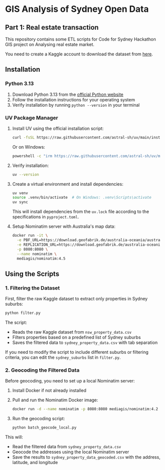 # GIS Analysis of Sydney Open Data
## Part 1: Real estate transaction

This repository contains some ETL scripts for Code for Sydney Hackathon
GIS project on Analysing real estate market.

You need to create a Kaggle account to download the dataset from [here](https://www.kaggle.com/datasets/josephcheng123456/nsw-australia-property-data).

## Installation

### Python 3.13
1. Download Python 3.13 from the [official Python website](https://www.python.org/downloads/)
2. Follow the installation instructions for your operating system
3. Verify installation by running `python --version` in your terminal

### UV Package Manager
1. Install UV using the official installation script:
   ```bash
   curl -fsSL https://raw.githubusercontent.com/astral-sh/uv/main/install.sh | bash
   ```
   
   Or on Windows:
   ```bash
   powershell -c "irm https://raw.githubusercontent.com/astral-sh/uv/main/install.ps1 | iex"
   ```

2. Verify installation:
   ```bash
   uv --version
   ```

3. Create a virtual environment and install dependencies:
   ```bash
   uv venv
   source .venv/bin/activate  # On Windows: .venv\Scripts\activate
   uv sync
   ```
   
   This will install dependencies from the `uv.lock` file according to the specifications in `pyproject.toml`.
4. Setup Nominatim server with Australia's map data:
   ```bash
   docker run -it \
     -e PBF_URL=https://download.geofabrik.de/australia-oceania/australia-latest.osm.pbf \
     -e REPLICATION_URL=https://download.geofabrik.de/australia-oceania/australia-updates/ \
     -p 8080:8080 \
     --name nominatim \
     mediagis/nominatim:4.5
   ```



## Using the Scripts

### 1. Filtering the Dataset

First, filter the raw Kaggle dataset to extract only properties in Sydney suburbs:

```bash
python filter.py
```

The script:
- Reads the raw Kaggle dataset from `nsw_property_data.csv`
- Filters properties based on a predefined list of Sydney suburbs
- Saves the filtered data to `sydney_property_data.csv` with tab separation

If you need to modify the script to include different suburbs or filtering criteria, you can edit the `sydney_suburbs` list in `filter.py`.

### 2. Geocoding the Filtered Data

Before geocoding, you need to set up a local Nominatim server:

1. Install Docker if not already installed
2. Pull and run the Nominatim Docker image:
   ```bash
   docker run -d --name nominatim -p 8080:8080 mediagis/nominatim:4.2
   ```

3. Run the geocoding script:
   ```bash
   python batch_geocode_local.py
   ```

This will:
- Read the filtered data from `sydney_property_data.csv`
- Geocode the addresses using the local Nominatim server
- Save the results to `sydney_property_data_geocoded.csv` with the address, latitude, and longitude




